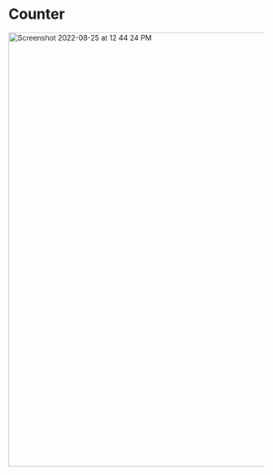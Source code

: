 # Counter
<img width="854" alt="Screenshot 2022-08-25 at 12 44 24 PM" src="https://user-images.githubusercontent.com/99715304/186599669-bb37e830-92dc-498f-93d1-58bc8726858d.png">
